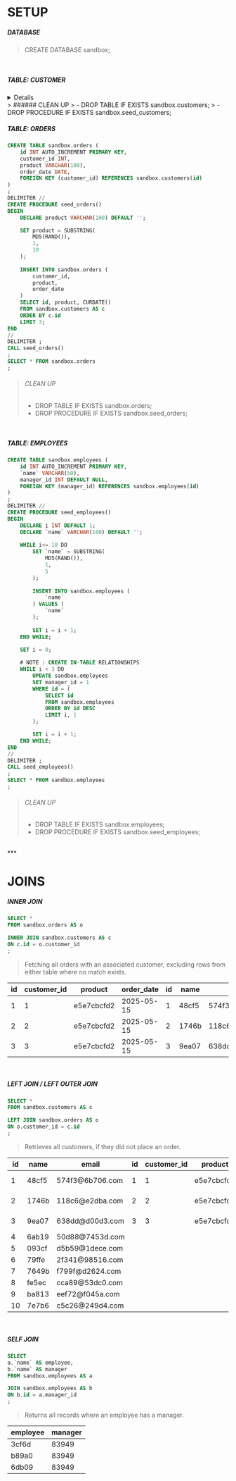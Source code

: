 # SETUP

##### DATABASE
> CREATE DATABASE sandbox;

<br />

##### TABLE: CUSTOMER
<details>
    ```sql
    CREATE TABLE sandbox.customers (
        id INT AUTO_INCREMENT PRIMARY KEY,
        `name` VARCHAR(50),
        email VARCHAR(100)
    )
    ;
    DELIMITER //
    CREATE PROCEDURE seed_customers()
    BEGIN
        DECLARE i INT DEFAULT 1;
        DECLARE `name` VARCHAR(50) DEFAULT '';
        DECLARE email VARCHAR(100) DEFAULT '';

        WHILE i <= 10 DO
            SET `name` = SUBSTRING(
                MD5(RAND()),
                1,
                5
            );
            
            set email = CONCAT(
                SUBSTRING(
                    MD5(RAND()),
                        1,
                        5
                ),
                '@',
                SUBSTRING(
                    MD5(RAND()),
                        1,
                        5
                ),
                '.com'		
            );
        
            INSERT INTO sandbox.customers (
                `name`,
                email
            ) VALUES (
                `name`,
                email
            );
            
            SET i = i + 1;	
        END WHILE;
    END
    //
    DELIMITER ;
    CALL seed_customers()
    ;
    SELECT * FROM sandbox.customers
    ;
    ```
</details>
> ###### CLEAN UP
> - DROP TABLE IF EXISTS sandbox.customers;
> - DROP PROCEDURE IF EXISTS sandbox.seed_customers;

<br />

##### TABLE: ORDERS
```sql
CREATE TABLE sandbox.orders (
	id INT AUTO_INCREMENT PRIMARY KEY,
	customer_id INT,
	product VARCHAR(100),
	order_date DATE,
	FOREIGN KEY (customer_id) REFERENCES sandbox.customers(id)
)
;
DELIMITER //
CREATE PROCEDURE seed_orders()
BEGIN
	DECLARE product VARCHAR(100) DEFAULT '';

	SET product = SUBSTRING(
		MD5(RAND()),
		1,
		10
	);
			
	INSERT INTO sandbox.orders (
		customer_id,
		product,
		order_date
	)
	SELECT id, product, CURDATE()
	FROM sandbox.customers AS c
	ORDER BY c.id
	LIMIT 3;
END
//
DELIMITER ;
CALL seed_orders()
;
SELECT * FROM sandbox.orders
;
```
> ###### CLEAN UP
> - DROP TABLE IF EXISTS sandbox.orders;
> - DROP PROCEDURE IF EXISTS sandbox.seed_orders;

<br />

##### TABLE: EMPLOYEES
```sql
CREATE TABLE sandbox.employees (
	id INT AUTO_INCREMENT PRIMARY KEY,
	`name` VARCHAR(50),
	manager_id INT DEFAULT NULL,
	FOREIGN KEY (manager_id) REFERENCES sandbox.employees(id)
)
;
DELIMITER //
CREATE PROCEDURE seed_employees()
BEGIN
	DECLARE i INT DEFAULT 1;
	DECLARE `name` VARCHAR(100) DEFAULT '';
	
	WHILE i<= 10 DO
		SET `name` = SUBSTRING(
			MD5(RAND()),
			1,
			5
		);
		
		INSERT INTO sandbox.employees (
			`name`
		) VALUES (
			`name`
		);
		
		SET i = i + 1;
	END WHILE;
	
	SET i = 0;

	# NOTE : CREATE IN-TABLE RELATIONSHIPS
	WHILE i < 3 DO
		UPDATE sandbox.employees
		SET manager_id = 1
		WHERE id = (
			SELECT id
			FROM sandbox.employees
			ORDER BY id DESC
			LIMIT i, 1
		);

		SET i = i + 1;
	END WHILE;
END
//
DELIMITER ;
CALL seed_employees()
;
SELECT * FROM sandbox.employees
;
```
> ###### CLEAN UP
> - DROP TABLE IF EXISTS sandbox.employees;
> - DROP PROCEDURE IF EXISTS sandbox.seed_employees;

<br />
***
<br />

# JOINS

##### INNER JOIN
```sql
SELECT *
FROM sandbox.orders AS o

INNER JOIN sandbox.customers AS c
ON c.id = o.customer_id
;
```
> Fetching all orders with an associated customer, excluding rows from either table where no match exists.
<table caption="orders (3 rows)">
    <thead>
        <tr>
            <th class="col1">id</th>
            <th class="col2">customer_id</th>
            <th class="col3">product</th>
            <th class="col4">order_date</th>
            <th class="col5">id</th>
            <th class="col6">name</th>
            <th class="col7">email</th>
        </tr>
    </thead>
    <tbody>
        <tr>
            <td class="col1">1</td>
            <td class="col2">1</td>
            <td class="col3">e5e7cbcfd2</td>
            <td class="col4">2025-05-15</td>
            <td class="col5">1</td>
            <td class="col6">48cf5</td>
            <td class="col7">574f3@6b706.com</td>
        </tr>
        <tr>
            <td class="col1">2</td>
            <td class="col2">2</td>
            <td class="col3">e5e7cbcfd2</td>
            <td class="col4">2025-05-15</td>
            <td class="col5">2</td>
            <td class="col6">1746b</td>
            <td class="col7">118c6@e2dba.com</td>
        </tr>
        <tr>
            <td class="col1">3</td>
            <td class="col2">3</td>
            <td class="col3">e5e7cbcfd2</td>
            <td class="col4">2025-05-15</td>
            <td class="col5">3</td>
            <td class="col6">9ea07</td>
            <td class="col7">638dd@d00d3.com</td>
        </tr>
    </tbody>
</table>

<br />

##### LEFT JOIN / LEFT OUTER JOIN
```sql
SELECT *
FROM sandbox.customers AS c

LEFT JOIN sandbox.orders AS o
ON o.customer_id = c.id
;
```
> Retrieves all customers, if they did not place an order.
<table caption="customers (10 rows)">
    <thead>
        <tr>
            <th class="col1">id</th>
            <th class="col2">name</th>
            <th class="col3">email</th>
            <th class="col4">id</th>
            <th class="col5">customer_id</th>
            <th class="col6">product</th>
            <th class="col7">order_date</th>
        </tr>
    </thead>
    <tbody>
        <tr>
            <td class="col1">1</td>
            <td class="col2">48cf5</td>
            <td class="col3">574f3@6b706.com</td>
            <td class="col4">1</td>
            <td class="col5">1</td>
            <td class="col6">e5e7cbcfd2</td>
            <td class="col7">2025-05-15</td>
        </tr>
        <tr>
            <td class="col1">2</td>
            <td class="col2">1746b</td>
            <td class="col3">118c6@e2dba.com</td>
            <td class="col4">2</td>
            <td class="col5">2</td>
            <td class="col6">e5e7cbcfd2</td>
            <td class="col7">2025-05-15</td>
        </tr>
        <tr>
            <td class="col1">3</td>
            <td class="col2">9ea07</td>
            <td class="col3">638dd@d00d3.com</td>
            <td class="col4">3</td>
            <td class="col5">3</td>
            <td class="col6">e5e7cbcfd2</td>
            <td class="col7">2025-05-15</td>
        </tr>
        <tr>
            <td class="col1">4</td>
            <td class="col2">6ab19</td>
            <td class="col3">50d88@7453d.com</td>
            <td class="col4"></td>
            <td class="col5"></td>
            <td class="col6"></td>
            <td class="col7"></td>
        </tr>
        <tr>
            <td class="col1">5</td>
            <td class="col2">093cf</td>
            <td class="col3">d5b59@1dece.com</td>
            <td class="col4"></td>
            <td class="col5"></td>
            <td class="col6"></td>
            <td class="col7"></td>
        </tr>
        <tr>
            <td class="col1">6</td>
            <td class="col2">79ffe</td>
            <td class="col3">2f341@98516.com</td>
            <td class="col4"></td>
            <td class="col5"></td>
            <td class="col6"></td>
            <td class="col7"></td>
        </tr>
        <tr>
            <td class="col1">7</td>
            <td class="col2">7649b</td>
            <td class="col3">f799f@d2624.com</td>
            <td class="col4"></td>
            <td class="col5"></td>
            <td class="col6"></td>
            <td class="col7"></td>
        </tr>
        <tr>
            <td class="col1">8</td>
            <td class="col2">fe5ec</td>
            <td class="col3">cca89@53dc0.com</td>
            <td class="col4"></td>
            <td class="col5"></td>
            <td class="col6"></td>
            <td class="col7"></td>
        </tr>
        <tr>
            <td class="col1">9</td>
            <td class="col2">ba813</td>
            <td class="col3">eef72@f045a.com</td>
            <td class="col4"></td>
            <td class="col5"></td>
            <td class="col6"></td>
            <td class="col7"></td>
        </tr>
        <tr>
            <td class="col1">10</td>
            <td class="col2">7e7b6</td>
            <td class="col3">c5c26@249d4.com</td>
            <td class="col4"></td>
            <td class="col5"></td>
            <td class="col6"></td>
            <td class="col7"></td>
        </tr>
    </tbody>
</table>

<br />

##### SELF JOIN
```sql
SELECT
a.`name` AS employee,
b.`name` AS manager
FROM sandbox.employees AS a

JOIN sandbox.employees AS b
ON b.id = a.manager_id
;
```
> Returns all records where an employee has a manager.
<table caption="employees (3 rows)">
    <thead>
        <tr>
            <th class="col1">employee</th>
            <th class="col2">manager</th>
        </tr>
    </thead>
    <tbody>
        <tr>
            <td class="col1">3cf6d</td>
            <td class="col2">83949</td>
        </tr>
        <tr>
            <td class="col1">b89a0</td>
            <td class="col2">83949</td>
        </tr>
        <tr>
            <td class="col1">6db09</td>
            <td class="col2">83949</td>
        </tr>
    </tbody>
</table>

<br />
